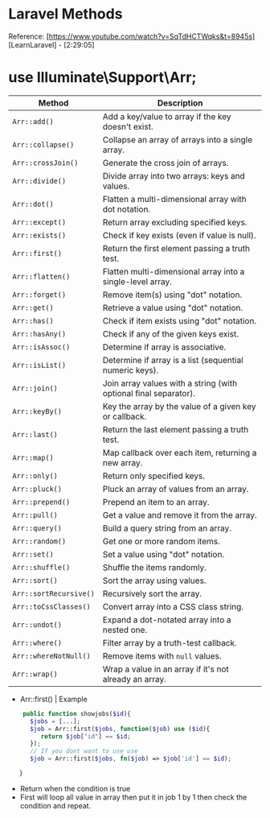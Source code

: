 # Laravel Methods


Reference: [https://www.youtube.com/watch?v=SqTdHCTWqks&t=8945s]
[LearnLaravel] - [2:29:05]


# use Illuminate\Support\Arr;
| Method                 | Description                                                      |
| ---------------------- | ---------------------------------------------------------------- |
| `Arr::add()`           | Add a key/value to array if the key doesn't exist.               |
| `Arr::collapse()`      | Collapse an array of arrays into a single array.                 |
| `Arr::crossJoin()`     | Generate the cross join of arrays.                               |
| `Arr::divide()`        | Divide array into two arrays: keys and values.                   |
| `Arr::dot()`           | Flatten a multi-dimensional array with dot notation.             |
| `Arr::except()`        | Return array excluding specified keys.                           |
| `Arr::exists()`        | Check if key exists (even if value is null).                     |
| `Arr::first()`         | Return the first element passing a truth test.                   |
| `Arr::flatten()`       | Flatten multi-dimensional array into a single-level array.       |
| `Arr::forget()`        | Remove item(s) using "dot" notation.                             |
| `Arr::get()`           | Retrieve a value using "dot" notation.                           |
| `Arr::has()`           | Check if item exists using "dot" notation.                       |
| `Arr::hasAny()`        | Check if any of the given keys exist.                            |
| `Arr::isAssoc()`       | Determine if array is associative.                               |
| `Arr::isList()`        | Determine if array is a list (sequential numeric keys).          |
| `Arr::join()`          | Join array values with a string (with optional final separator). |
| `Arr::keyBy()`         | Key the array by the value of a given key or callback.           |
| `Arr::last()`          | Return the last element passing a truth test.                    |
| `Arr::map()`           | Map callback over each item, returning a new array.              |
| `Arr::only()`          | Return only specified keys.                                      |
| `Arr::pluck()`         | Pluck an array of values from an array.                          |
| `Arr::prepend()`       | Prepend an item to an array.                                     |
| `Arr::pull()`          | Get a value and remove it from the array.                        |
| `Arr::query()`         | Build a query string from an array.                              |
| `Arr::random()`        | Get one or more random items.                                    |
| `Arr::set()`           | Set a value using "dot" notation.                                |
| `Arr::shuffle()`       | Shuffle the items randomly.                                      |
| `Arr::sort()`          | Sort the array using values.                                     |
| `Arr::sortRecursive()` | Recursively sort the array.                                      |
| `Arr::toCssClasses()`  | Convert array into a CSS class string.                           |
| `Arr::undot()`         | Expand a dot-notated array into a nested one.                    |
| `Arr::where()`         | Filter array by a truth-test callback.                           |
| `Arr::whereNotNull()`  | Remove items with `null` values.                                 |
| `Arr::wrap()`          | Wrap a value in an array if it's not already an array.           |


   * Arr::first() | Example
   ```php
       public function showjobs($id){
         $jobs = [...];
         $job = Arr::first($jobs, function($job) use ($id){
            return $job["id"] == $id;
         });
         // If you dont want to use use
         $job = Arr::first($jobs, fn($job) => $job['id'] == $id);

      }
   ```
   - Return when the condition is true
   - First will loop all value in array then put it in job 1 by 1 then check the condition and repeat.



































